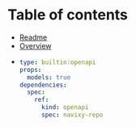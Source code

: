 # Table of contents

* [Readme](README.md)
* [Overview](overview.md)
* ```yaml
  type: builtin:openapi
  props:
    models: true
  dependencies:
    spec:
      ref:
        kind: openapi
        spec: navixy-repo
  ```
